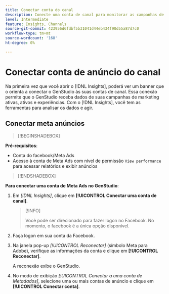 ```yaml
---
title: Conectar conta do canal
description: Conecte uma conta de canal para monitorar as campanhas de marketing e o desempenho do ativo do GenStudio.
level: Intermediate
feature: Insights, Channels
source-git-commit: 423956d6fdbf5b31041d44eb434f90d55a87d7c0
workflow-type: tm+mt
source-wordcount: '168'
ht-degree: 0%

---
```



# Conectar conta de anúncio do canal

Na primeira vez que você abrir o [!DNL Insights], poderá ver um banner que o orienta a conectar o GenStudio às suas contas de canal. Essa conexão permite que o GenStudio receba dados de suas campanhas de marketing ativas, ativos e experiências. Com o [!DNL Insights], você tem as ferramentas para analisar os dados e agir.

<!-- May need some assurance here that their data is safe. -->

## Conectar meta anúncios

>[!BEGINSHADEBOX]

**Pré-requisitos**:

- Conta do facebook/Meta Ads
- Acesso à conta de Meta Ads com nível de permissão `View performance` para acessar relatórios e exibir anúncios

>[!ENDSHADEBOX]

**Para conectar uma conta de Meta Ads no GenStudio**:

1. Em _[!DNL Insights]_, clique em **[!UICONTROL Conectar uma conta de canal]**.

   >[!INFO]
   >
   >Você pode ser direcionado para fazer logon no Facebook. No momento, o facebook é a única opção disponível.

1. Faça logon em sua conta da Facebook.

1. Na janela pop-up _[!UICONTROL Reconectar]_ (símbolo Meta para Adobe), verifique as informações da conta e clique em **[!UICONTROL Reconectar]**.

   A reconexão exibe o GenStudio.

1. No modo de exibição _[!UICONTROL Conectar a uma conta de Metadados]_, selecione uma ou mais contas de anúncio e clique em **[!UICONTROL Conectar conta]**.

<!--
>[!INFO]
>
>You may receive an error if you previously enrolled the channel account with GenStudio.

The new user experience shows a banner to connect an account. There is not option to connect yet after you have one connection.
-->
